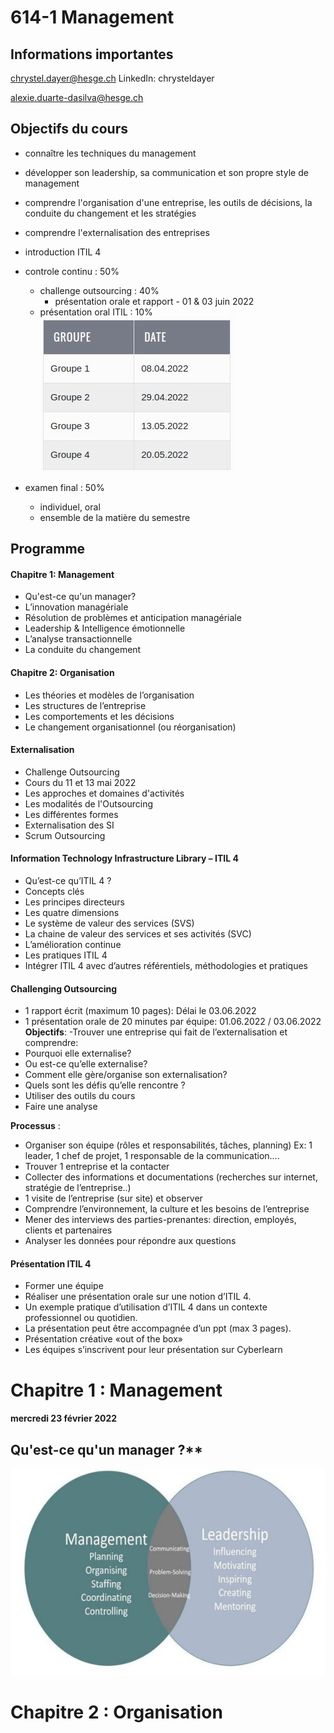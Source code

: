 # 614-1 Management

## Informations importantes
chrystel.dayer@hesge.ch
LinkedIn: chrysteldayer

alexie.duarte-dasilva@hesge.ch

## Objectifs du cours
- connaître les techniques du management
- développer son leadership, sa communication et son propre style de management
- comprendre l'organisation d'une entreprise, les outils de décisions, la conduite du changement et les stratégies
- comprendre l'externalisation des entreprises
- introduction ITIL 4

- controle continu : 50% 
  - challenge outsourcing : 40% 
    - présentation orale et rapport - 01 & 03 juin 2022
  - présentation oral ITIL : 10%
  ![Planning ITIL](https://github.com/RiriJane/8th-sem-heg/blob/master/614-1_Management/img/info/planning_ITIL.jpg)
- examen final : 50%
  - individuel, oral
  - ensemble de la matière du semestre

## Programme

#### Chapitre 1: Management
- Qu'est-ce qu'un manager?
- L’innovation managériale
- Résolution de problèmes et anticipation managériale
- Leadership & Intelligence émotionnelle
- L’analyse transactionnelle
- La conduite du changement

#### Chapitre 2: Organisation
- Les théories et modèles de l’organisation
- Les structures de l’entreprise
- Les comportements et les décisions
- Le changement organisationnel (ou réorganisation)

#### Externalisation
- Challenge Outsourcing
- Cours du 11 et 13 mai 2022
- Les approches et domaines d'activités
- Les modalités de l'Outsourcing
- Les différentes formes
- Externalisation des SI
- Scrum Outsourcing

#### Information Technology Infrastructure Library – ITIL 4
- Qu’est-ce qu’ITIL 4 ?
- Concepts clés
- Les principes directeurs
- Les quatre dimensions
- Le système de valeur des services (SVS)
- La chaine de valeur des services et ses activités (SVC)
- L’amélioration continue
- Les pratiques ITIL 4
- Intégrer ITIL 4 avec d’autres référentiels, méthodologies et pratiques

#### Challenging Outsourcing
- 1 rapport écrit (maximum 10 pages): Délai le 03.06.2022
- 1 présentation orale de 20 minutes par équipe: 01.06.2022 / 03.06.2022
**Objectifs**:
-Trouver une entreprise qui fait de l’externalisation et
comprendre:
- Pourquoi elle externalise?
- Ou est-ce qu’elle externalise?
- Comment elle gère/organise son externalisation?
- Quels sont les défis qu’elle rencontre ?
- Utiliser des outils du cours
- Faire une analyse

**Processus** :
- Organiser son équipe (rôles et responsabilités, tâches, planning)
Ex: 1 leader, 1 chef de projet, 1 responsable de la communication....
- Trouver 1 entreprise et la contacter
- Collecter des informations et documentations (recherches sur internet, stratégie de l’entreprise..)
- 1 visite de l’entreprise (sur site) et observer
- Comprendre l’environnement, la culture et les besoins de l’entreprise
- Mener des interviews des parties-prenantes: direction, employés, clients et partenaires
- Analyser les données pour répondre aux questions

#### Présentation ITIL 4
- Former une équipe
- Réaliser une présentation orale sur une notion d’ITIL 4.
- Un exemple pratique d’utilisation d’ITIL 4 dans un contexte professionnel ou quotidien.
- La présentation peut être accompagnée d’un ppt (max 3 pages).
- Présentation créative «out of the box»
- Les équipes s’inscrivent pour leur présentation sur Cyberlearn

# Chapitre 1 : Management
#### mercredi 23 février 2022

## Qu'est-ce qu'un manager ?**
![Un manager](https://github.com/RiriJane/8th-sem-heg/blob/master/614-1_Management/img/chap1_management/manager.jpg)

# Chapitre 2 : Organisation
